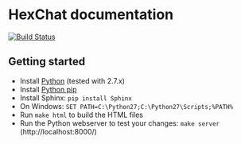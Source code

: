 # HexChat documentation

[![Build Status](https://travis-ci.org/hexchat/documentation.png)](https://travis-ci.org/hexchat/documentation)


## Getting started

* Install [Python](http://www.python.org/) (tested with 2.7.x)
* Install [Python pip](http://www.pip-installer.org/en/latest/installing.html#alternative-installation-procedures)
* Install Sphinx: `pip install Sphinx`
* On Windows: `SET PATH=C:\Python27;C:\Python27\Scripts;%PATH%`
* Run `make html` to build the HTML files
* Run the Python webserver to test your changes: `make server`
  (http://localhost:8000/)
